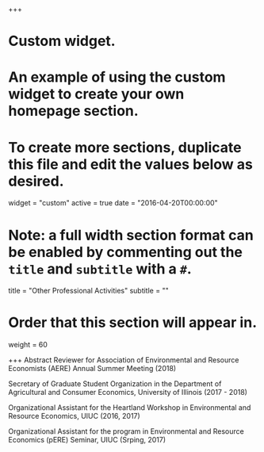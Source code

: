 +++
# Custom widget.
# An example of using the custom widget to create your own homepage section.
# To create more sections, duplicate this file and edit the values below as desired.
widget = "custom"
active = true
date = "2016-04-20T00:00:00"

# Note: a full width section format can be enabled by commenting out the `title` and `subtitle` with a `#`.
title = "Other Professional Activities"
subtitle = ""

# Order that this section will appear in.
weight = 60

+++
Abstract Reviewer for Association of Environmental and Resource Economists (AERE) Annual Summer Meeting (2018)

Secretary of Graduate Student Organization in the Department of Agricultural and Consumer Economics, University of Illinois (2017 - 2018)

Organizational Assistant for the Heartland Workshop in Environmental and Resource Economics, UIUC (2016, 2017)

Organizational Assistant for the program in Environmental and Resource Economics (pERE) Seminar, UIUC (Srping, 2017)

